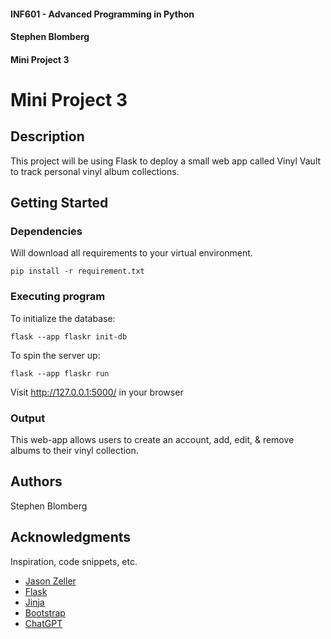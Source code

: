 #### INF601 - Advanced Programming in Python
#### Stephen Blomberg
#### Mini Project 3


# Mini Project 3

## Description

This project will be using Flask to deploy a small web app called Vinyl Vault to track personal vinyl album collections.

## Getting Started

### Dependencies

Will download all requirements to your virtual environment.

```
pip install -r requirement.txt
```

### Executing program

To initialize the database:
```
flask --app flaskr init-db 
```

To spin the server up:
```
flask --app flaskr run
```

Visit http://127.0.0.1:5000/ in your browser

### Output

This web-app allows users to create an account, add, edit, & remove albums to their vinyl collection.

## Authors

Stephen Blomberg

## Acknowledgments

Inspiration, code snippets, etc.
* [Jason Zeller](https://www.youtube.com/@profzeller)
* [Flask](https://flask.palletsprojects.com/en/3.0.x/tutorial/templates/)
* [Jinja](https://jinja.palletsprojects.com/en/stable/)
* [Bootstrap](https://getbootstrap.com/)
* [ChatGPT](https://chatgpt.com/share/672ceb52-2d48-8002-a176-5bbbc687c8ff)